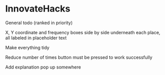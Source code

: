 # InnovateHacks
General todo (ranked in priority)

X, Y coordinate and frequency boxes side by side underneath each place, all labeled in placeholder text

Make everything tidy 

Reduce number of times button must be pressed to work successfully

Add explanation pop up somewhere
